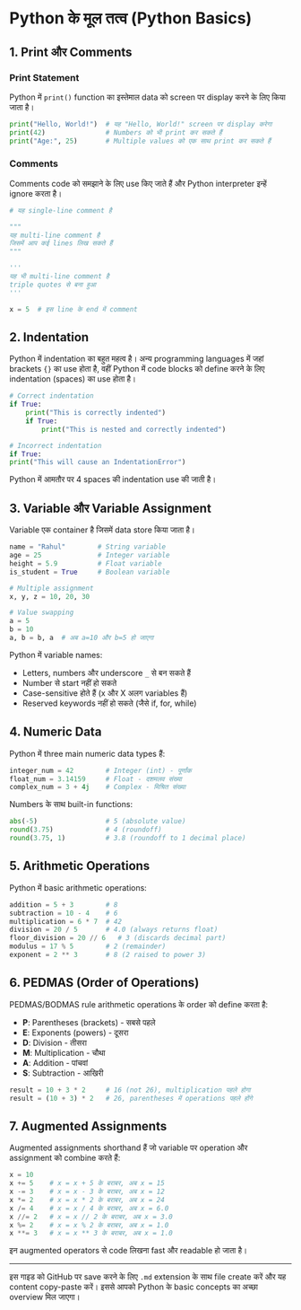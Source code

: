 # Python के मूल तत्व (Python Basics)

## 1. Print और Comments

### Print Statement
Python में `print()` function का इस्तेमाल data को screen पर display करने के लिए किया जाता है।

```python
print("Hello, World!")  # यह "Hello, World!" screen पर display करेगा
print(42)               # Numbers को भी print कर सकते हैं
print("Age:", 25)       # Multiple values को एक साथ print कर सकते हैं
```

### Comments
Comments code को समझाने के लिए use किए जाते हैं और Python interpreter इन्हें ignore करता है।

```python
# यह single-line comment है

"""
यह multi-line comment है
जिसमें आप कई lines लिख सकते हैं
"""

'''
यह भी multi-line comment है
triple quotes से बना हुआ
'''

x = 5  # इस line के end में comment
```

## 2. Indentation

Python में indentation का बहुत महत्व है। अन्य programming languages में जहां brackets `{}` का use होता है, वहीं Python में code blocks को define करने के लिए indentation (spaces) का use होता है।

```python
# Correct indentation
if True:
    print("This is correctly indented")
    if True:
        print("This is nested and correctly indented")

# Incorrect indentation
if True:
print("This will cause an IndentationError")
```

Python में आमतौर पर 4 spaces की indentation use की जाती है।

## 3. Variable और Variable Assignment

Variable एक container है जिसमें data store किया जाता है।

```python
name = "Rahul"        # String variable
age = 25              # Integer variable
height = 5.9          # Float variable
is_student = True     # Boolean variable

# Multiple assignment
x, y, z = 10, 20, 30

# Value swapping
a = 5
b = 10
a, b = b, a  # अब a=10 और b=5 हो जाएगा
```

Python में variable names:
- Letters, numbers और underscore `_` से बन सकते हैं
- Number से start नहीं हो सकते
- Case-sensitive होते हैं (x और X अलग variables हैं)
- Reserved keywords नहीं हो सकते (जैसे if, for, while)

## 4. Numeric Data

Python में three main numeric data types हैं:

```python
integer_num = 42        # Integer (int) - पूर्णांक
float_num = 3.14159     # Float - दशमलव संख्या
complex_num = 3 + 4j    # Complex - मिश्रित संख्या
```

Numbers के साथ built-in functions:
```python
abs(-5)                 # 5 (absolute value)
round(3.75)             # 4 (roundoff)
round(3.75, 1)          # 3.8 (roundoff to 1 decimal place)
```

## 5. Arithmetic Operations

Python में basic arithmetic operations:

```python
addition = 5 + 3        # 8
subtraction = 10 - 4    # 6
multiplication = 6 * 7  # 42
division = 20 / 5       # 4.0 (always returns float)
floor_division = 20 // 6   # 3 (discards decimal part)
modulus = 17 % 5        # 2 (remainder)
exponent = 2 ** 3       # 8 (2 raised to power 3)
```

## 6. PEDMAS (Order of Operations)

PEDMAS/BODMAS rule arithmetic operations के order को define करता है:

- **P**: Parentheses (brackets) - सबसे पहले
- **E**: Exponents (powers) - दूसरा
- **D**: Division - तीसरा
- **M**: Multiplication - चौथा
- **A**: Addition - पांचवां
- **S**: Subtraction - आखिरी

```python
result = 10 + 3 * 2     # 16 (not 26), multiplication पहले होगा
result = (10 + 3) * 2   # 26, parentheses में operations पहले होंगे
```

## 7. Augmented Assignments

Augmented assignments shorthand हैं जो variable पर operation और assignment को combine करते हैं:

```python
x = 10
x += 5    # x = x + 5 के बराबर, अब x = 15
x -= 3    # x = x - 3 के बराबर, अब x = 12
x *= 2    # x = x * 2 के बराबर, अब x = 24
x /= 4    # x = x / 4 के बराबर, अब x = 6.0
x //= 2   # x = x // 2 के बराबर, अब x = 3.0
x %= 2    # x = x % 2 के बराबर, अब x = 1.0
x **= 3   # x = x ** 3 के बराबर, अब x = 1.0
```

इन augmented operators से code लिखना fast और readable हो जाता है।

---

इस गाइड को GitHub पर save करने के लिए `.md` extension के साथ file create करें और यह content copy-paste करें। इससे आपको Python के basic concepts का अच्छा overview मिल जाएगा।
